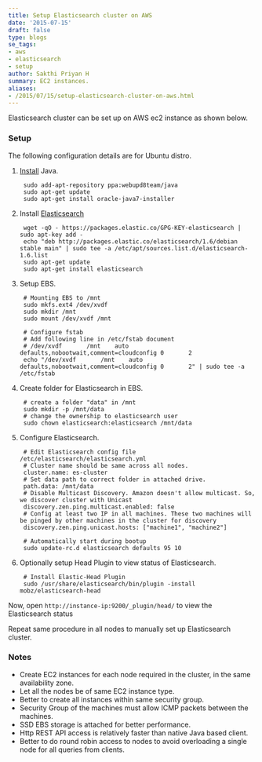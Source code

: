 ```yaml
---
title: Setup Elasticsearch cluster on AWS
date: '2015-07-15'
draft: false
type: blogs
se_tags:
- aws
- elasticsearch
- setup
author: Sakthi Priyan H
summary: EC2 instances.
aliases:
- /2015/07/15/setup-elasticsearch-cluster-on-aws.html
---
```


Elasticsearch cluster can be set up on AWS ec2 instance as shown below.

### Setup
The following configuration details are for Ubuntu distro.

1. [Install](www.webupd8.org/2012/01/install-oracle-java-jdk-7-in-ubuntu-via.html) Java.

        sudo add-apt-repository ppa:webupd8team/java
        sudo apt-get update
        sudo apt-get install oracle-java7-installer

2. Install [Elasticsearch](https://www.elastic.co/products/elasticsearch)

        wget -qO - https://packages.elastic.co/GPG-KEY-elasticsearch | sudo apt-key add -
        echo "deb http://packages.elastic.co/elasticsearch/1.6/debian stable main" | sudo tee -a /etc/apt/sources.list.d/elasticsearch-1.6.list
        sudo apt-get update
        sudo apt-get install elasticsearch

3. Setup EBS.

        # Mounting EBS to /mnt  
        sudo mkfs.ext4 /dev/xvdf
        sudo mkdir /mnt
        sudo mount /dev/xvdf /mnt

        # Configure fstab
        # Add following line in /etc/fstab document
        # /dev/xvdf       /mnt    auto    defaults,nobootwait,comment=cloudconfig 0       2
        echo "/dev/xvdf       /mnt    auto    defaults,nobootwait,comment=cloudconfig 0       2" | sudo tee -a /etc/fstab

4. Create folder for Elasticsearch in EBS.

        # create a folder "data" in /mnt
        sudo mkdir -p /mnt/data
        # change the ownership to elasticsearch user
        sudo chown elasticsearch:elasticsearch /mnt/data

5. Configure Elasticsearch.

        # Edit Elasticsearch config file /etc/elasticsearch/elasticsearch.yml
        # Cluster name should be same across all nodes.
        cluster.name: es-cluster
        # Set data path to correct folder in attached drive.
        path.data: /mnt/data
        # Disable Multicast Discovery. Amazon doesn't allow multicast. So, we discover cluster with Unicast
        discovery.zen.ping.multicast.enabled: false
        # Config at least two IP in all machines. These two machines will be pinged by other machines in the cluster for discovery
        discovery.zen.ping.unicast.hosts: ["machine1", "machine2"]  

        # Automatically start during bootup
        sudo update-rc.d elasticsearch defaults 95 10

6. Optionally setup Head Plugin to view status of Elasticsearch.

        # Install Elastic-Head Plugin
        sudo /usr/share/elasticsearch/bin/plugin -install mobz/elasticsearch-head
Now, open `http://instance-ip:9200/_plugin/head/` to view the Elasticsearch status

Repeat same procedure in all nodes to manually set up Elasticsearch cluster.

### Notes
* Create EC2 instances for each node required in the cluster, in the same availability zone.
* Let all the nodes be of same EC2 instance type.
* Better to create all instances within same security group.
* Security Group of the machines must allow ICMP packets between the machines.
* SSD EBS storage is attached for better performance.
* Http REST API access is relatively faster than native Java based client.
* Better to do round robin access to nodes to avoid overloading a single node for all queries from clients.